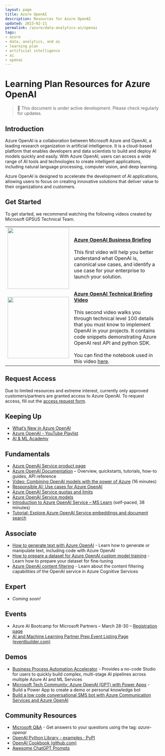 ```yaml
---
layout: page
title: Azure OpenAI
description: Resources for Azure OpenAI
updated: 2023-02-21
permalink: /azure/data-analytics-ai/openai
tags: 
- azure
- data, analytics, and ai
- learning plan
- artificial intelligence
- ai
- openai
---
```


# Learning Plan Resources for Azure OpenAI

> :memo: This document is under active development. Please check regularly for updates.

## Introduction
Azure OpenAI is a collaboration between Microsoft Azure and OpenAI, a leading research organization in artificial intelligence. 
It is a cloud-based platform that enables developers and data scientists to build and deploy AI models quickly and easily. 
With Azure OpenAI, users can access a wide range of AI tools and technologies to create intelligent applications, including natural language processing, computer vision, and deep learning. 

Azure OpenAI is designed to accelerate the development of AI applications, allowing users to focus on creating innovative solutions that deliver value to their organizations and customers.

## Get Started
To get started, we recommend watching the following videos created by Microsoft GPSUS Technical Team. 

<table>
  <tr>
    <td><a href="https://www.youtube.com/watch?v=FJ0v3apQ2dM"><img src="https://img.youtube.com/vi/FJ0v3apQ2dM/0.jpg" width=200></a></td>
    <td><a href="https://www.youtube.com/watch?v=FJ0v3apQ2dM"><b>Azure OpenAI Business Briefing</b></a><br><br>This first video will help you better understand what OpenAI is, canonical use cases, and identify a use case for your enterprise to launch your solution.</td>
  </tr>
  <tr>
    <td><a href="https://www.youtube.com/watch?v=lHw1tZhXlEo"><img src="https://img.youtube.com/vi/FJ0v3apQ2dM/0.jpg" width=200></a></td>
    <td><a href="https://www.youtube.com/watch?v=lHw1tZhXlEo"><b>Azure OpenAI Technical Briefing Video</b></a><br><br>This second video walks you through technical level 100 details that you must know to implement OpenAI in your projects. It contains code snippets demonstrating Azure OpenAI rest API and python SDK.<br><br>You can find the notebook used in this video <a href="https://github.com/microsoft/PartnerResources/blob/main/assets/openai/AOAI-Technical-Review-codes.ipynb">here</a>.</td>
  </tr>
</table>

## Request Access 
Due to limited resources and extreme interest, currently only approved customers/partners are granted access to Azure OpenAI. 
To request access, fill out the [access request form](https://customervoice.microsoft.com/Pages/ResponsePage.aspx?id=v4j5cvGGr0GRqy180BHbR7en2Ais5pxKtso_Pz4b1_xUOFA5Qk1UWDRBMjg0WFhPMkIzTzhKQ1dWNyQlQCN0PWcu).

## Keeping Up

-	[What’s New in Azure OpenAI](https://learn.microsoft.com/azure/cognitive-services/openai/whats-new)
-	[Azure OpenAI - YouTube Playlist](https://www.youtube.com/watch?v=FJ0v3apQ2dM&list=PL8_VXqhvJI9CNF6Q409mSjh0InP6_GfBg)
-	[AI & ML Academy](https://microsoft.github.io/PartnerResources/skilling/ai-ml-academy)

## Fundamentals

-	[Azure OpenAI Service product page](https://azure.microsoft.com/services/cognitive-services/openai-service/)
-	[Azure OpenAI Documentation](https://learn.microsoft.com/azure/cognitive-services/openai/) – Overview, quickstarts, tutorials, how-to guides, API reference
-	[Video: Combining OpenAI models with the power of Azure](https://learn.microsoft.com/shows/ai-show/build-recap-combining-openai-models-with-the-power-of-azure) (16 minutes)
-	[Responsible AI: Use cases for Azure OpenAI](https://learn.microsoft.com/legal/cognitive-services/openai/transparency-note?context=%2Fazure%2Fcognitive-services%2Fopenai%2Fcontext%2Fcontext)
-	[Azure OpenAI Service quotas and limits]( https://learn.microsoft.com/azure/cognitive-services/openai/quotas-limits?branch=release-azure-openai-preview)
-	[Azure OpenAI Service models](https://learn.microsoft.com/azure/cognitive-services/openai/concepts/models)
-	[Introduction to Azure OpenAI Service – MS Learn](https://learn.microsoft.com/training/modules/explore-azure-openai/) (self-paced, 38 minutes)
-	[Tutorial: Explore Azure OpenAI Service embeddings and document search](https://learn.microsoft.com/azure/cognitive-services/openai/tutorials/embeddings?tabs=command-line)

## Associate

-	[How to generate text with Azure OpenAI](https://learn.microsoft.com/azure/cognitive-services/openai/how-to/completions) - Learn how to generate or manipulate text, including code with Azure OpenAI
-	[How to prepare a dataset for Azure OpenAI custom model training](https://learn.microsoft.com/azure/cognitive-services/openai/how-to/prepare-dataset?source=recommendations) - Learn how to prepare your dataset for fine-tuning
-	[Azure OpenAI content filtering](https://learn.microsoft.com/azure/cognitive-services/openai/concepts/content-filter) - Learn about the content filtering capabilities of the OpenAI service in Azure Cognitive Services

## Expert

- *Coming soon!*

## Events

-	Azure AI Bootcamp for Microsoft Partners – March 28-30 – [Registration page](https://vshow.on24.com/vshow/Azure_Depth/registration/22504)
-	[AI and Machine Learning Partner Prep Event Listing Page (eventbuilder.com)](https://msuspartners.eventbuilder.com/AIMLPartnerPrep)

## Demos

-	[Business Process Automation Accelerator](https://github.com/Azure/business-process-automation) - Provides a no-code Studio for users to quickly build complex, multi-stage AI pipelines across multiple Azure AI and ML Services
-	[Microsoft Tech Community: Azure OpenAI (GPT) with Power Apps](https://techcommunity.microsoft.com/t5/ai-machine-learning-blog/azure-open-ai-gpt-with-power-apps-build-a-power-app-to-create/ba-p/3730864) - Build a Power App to create a demo or personal knowledge bot
-	[Build a low code conversational SMS bot with Azure Communication Services and Azure OpenAI](https://techcommunity.microsoft.com/t5/azure-communication-services/build-a-low-code-conversational-sms-bot-with-azure-communication/ba-p/3749180)

## Community Resources

-	[Microsoft Q&A](https://learn.microsoft.com/answers/tags/387/azure-openai) - Get answers to your questions using the tag: *azure-openai*
-	[OpenAI Python Library - examples · PyPI](https://pypi.org/project/openai/)
-	[OpenAI Cookbook (github.com)](https://github.com/openai/openai-cookbook)
-	[Awesome ChatGPT Prompts](https://prompts.chat/)
